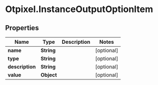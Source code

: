 # Otpixel.InstanceOutputOptionItem

## Properties
Name | Type | Description | Notes
------------ | ------------- | ------------- | -------------
**name** | **String** |  | [optional] 
**type** | **String** |  | [optional] 
**description** | **String** |  | [optional] 
**value** | **Object** |  | [optional] 


